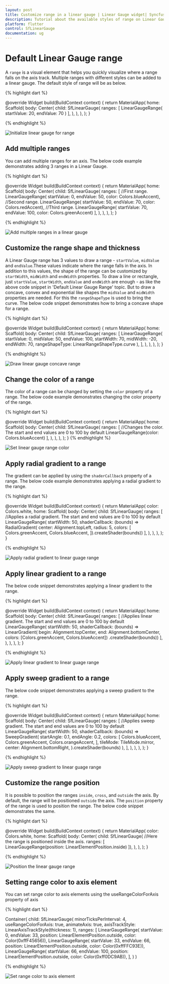```yaml
---
layout: post
title: Customize range in a linear gauge | Linear Gauge widget| Syncfusion
description: Tutorial about the available styles of range on Linear Gauge Flutter widget.| Flutter Linear Gauge widget|
platform: flutter
control: SfLinearGauge
documentation: ug
---
```


# Default Linear Gauge range

A `range` is a visual element that helps you quickly visualize where a range falls on the axis track. Multiple ranges with different styles can be added to a linear gauge. The default style of range will be as below. 

{% highlight dart %} 

@override
  Widget build(BuildContext context) {
    return MaterialApp(
      home: Scaffold(
        body: Center(
          child: SfLinearGauge(
              ranges: [
                LinearGaugeRange(
                  startValue: 20,
                  endValue: 70
                )
              ],
            ),
        ),
      ),
    );
  }
	
{% endhighlight %}

![Initialize linear gauge for range](images/gauge-range/default-range.png)

## Add multiple ranges

You can add multiple ranges for an axis. The below code example demonstrates adding 3 ranges in a Linear Gauge.

{% highlight dart %} 

@override
  Widget build(BuildContext context) {
    return MaterialApp(
      home: Scaffold(
        body: Center(
          child: SfLinearGauge(
              ranges: [
                //First range.
                LinearGaugeRange(
                    startValue: 0, endValue: 50, color: Colors.blueAccent),
                //Second range.
                LinearGaugeRange(
                    startValue: 50, endValue: 70, color: Colors.redAccent),
                //Third range.
                LinearGaugeRange(
                    startValue: 70, endValue: 100, color: Colors.greenAccent)
              ],
            ),
        ),
      ),
    );
  }

{% endhighlight %}

![Add multiple ranges in a linear gauge](images/gauge-range/multiple_ranges.png)

## Customize the range shape and thickness

A Linear Gauge range has 3 values to draw a range - `startValue`, `midValue` and `endValue`.These values indicate where the range falls in the axis. In addition to this values, the shape of the range can be customized by `startWidth`, `midWidth` and `endWidth` properties. To draw a line or rectangle, just `startValue`, `startWidth`, `endValue` and `endWidth` are enough - as like the above code snippet in 'Default Linear Gauge Range' topic. But to draw a concave, convex and exponential like shapes the `midValue` and `midWidth` properties are needed. For this the `rangeShapeType` is used to bring the curve. The below code snippet demonstrates how to bring a concave shape for a range.

{% highlight dart %} 

  @override
  Widget build(BuildContext context) {
    return MaterialApp(
      home: Scaffold(
        body: Center(
          child: SfLinearGauge(
              ranges: [
                LinearGaugeRange(
                  startValue: 0,
                  midValue: 50,
                  endValue: 100,
                  startWidth: 70,
                  midWidth: -20,
                  endWidth: 70,
                  rangeShapeType: LinearRangeShapeType.curve
                ),
              ],
            ),
        ),
      ),
    );
  }
	
{% endhighlight %}

![Draw linear gauge concave range](images/gauge-range/range-concave.png)

## Change the color of a range

The color of a range can be changed by setting the `color` property of a range. The below code example demonstrates changing the color property of the range.

{% highlight dart %} 

  @override
  Widget build(BuildContext context) {
    return MaterialApp(
      home: Scaffold(
        body: Center(
          child: SfLinearGauge(
            ranges: [
              //Changes the color. The start and end values are 0 to 100 by default
              LinearGaugeRange(color: Colors.blueAccent)
            ],
          ),
        ),
      ),
    );
  }
{% endhighlight %}

![Set linear gauge range color](images/gauge-range/color_range.png)

## Apply radial gradient to a range

The gradient can be applied by using the `shaderCallback` property of a range. The below code example demonstrates applying a radial gradient to the range.

{% highlight dart %} 

  @override
  Widget build(BuildContext context) {
    return MaterialApp(
      color: Colors.white,
      home: Scaffold(
        body: Center(
          child: SfLinearGauge(
            ranges: [
              //Applies a radial gradient. The start and end values are 0 to 100 by default
              LinearGaugeRange(
                  startWidth: 50,
                  shaderCallback: (bounds) => RadialGradient(
                          center: Alignment.topLeft,
                          radius: 5,
                          colors: [
                            Colors.greenAccent,
                            Colors.blueAccent,
                          ]).createShader(bounds))
            ],
          ),
        ),
      ),
    );
  }
  
{% endhighlight %}

![Apply radial gradient to linear guage range](images/gauge-range/radial_gardient_range.png)

## Apply linear gradient to a range

The below code snippet demonstrates applying a linear gradient to the range.

{% highlight dart %} 

  @override
  Widget build(BuildContext context) {
    return MaterialApp(
      home: Scaffold(
        body: Center(
          child: SfLinearGauge(
            ranges: [
              //Applies linear gradient. The start and end values are 0 to 100 by default
              LinearGaugeRange(
                  startWidth: 50,
                  shaderCallback: (bounds) => LinearGradient(
                      begin: Alignment.topCenter,
                      end: Alignment.bottomCenter,
                      colors: [Colors.greenAccent, Colors.blueAccent])
                      .createShader(bounds))
            ],
          ),
        ),
      ),
    );
  }
  
{% endhighlight %}

![Apply linear gradient to linear guage range](images/gauge-range/linear_gardient_range.png)

## Apply sweep gradient to a range

The below code snippet demonstrates applying a sweep gradient to the range.

{% highlight dart %} 

  @override
  Widget build(BuildContext context) {
    return MaterialApp(
      home: Scaffold(
        body: Center(
          child: SfLinearGauge(
            ranges: [
              //Applies sweep gradient. The start and end values are 0 to 100 by default
              LinearGaugeRange(
                startWidth: 50,
                shaderCallback: (bounds) => SweepGradient(
                  startAngle: 0.1,
                  endAngle: 0.2,
                  colors: [
                    Colors.blueAccent,
                    Colors.greenAccent,
                    Colors.orangeAccent,
                  ],
                  tileMode: TileMode.mirror,
                  center: Alignment.bottomRight,
                ).createShader(bounds)
              ),
            ],
          ),
        ),
      ),
    );
  }
  
{% endhighlight %}

![Apply sweep gradient to linear guage range](images/gauge-range/sweep_gradient_range.png)

## Customize the range position

It is possible to position the ranges `inside`, `cross`, and `outside` the axis. By default, the range will be positioned `outside` the axis. The `position` property of the range is used to position the range. The below code snippet demonstrates the same.

{% highlight dart %} 

  @override
  Widget build(BuildContext context) {
    return MaterialApp(
      color: Colors.white,
      home: Scaffold(
        body: Center(
          child: SfLinearGauge(
              //Here the range is positioned inside the axis.
              ranges: [
                LinearGaugeRange(position: LinearElementPosition.inside)
              ]),
        ),
      ),
    );
  }
  
{% endhighlight %}

![Position the linear gauge range](images/gauge-range/range_position.png)

## Setting range color to axis element

You can set range color to axis elements using the useRangeColorForAxis property of axis

{% highlight dart %} 

 Container(
          child: SfLinearGauge(
          minorTicksPerInterval: 4,
          useRangeColorForAxis: true,
          animateAxis: true,
          axisTrackStyle: LinearAxisTrackStyle(thickness: 1),
          ranges: <LinearGaugeRange>[
            LinearGaugeRange(
                startValue: 0,
                endValue: 33,
                position: LinearElementPosition.outside,
                color: Color(0xffF45656)),
            LinearGaugeRange(
                startValue: 33,
                endValue: 66,
                position: LinearElementPosition.outside,
                color: Color(0xffFFC93E)),
            LinearGaugeRange(
                startValue: 66,
                endValue: 100,
                position: LinearElementPosition.outside,
                color: Color(0xff0DC9AB)),
          ],
        )
      )

  
{% endhighlight %}

![Set range color to axis element](images/gauge-range/range_userangeforaxis.png)

